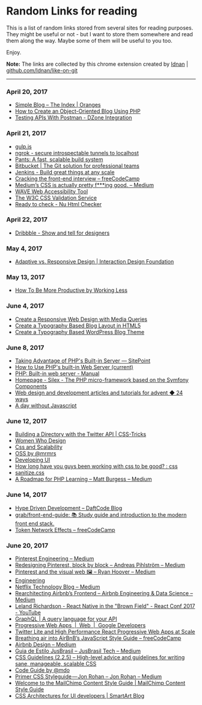 # Random Links for reading
This is a list of random links stored from several sites for reading purposes.
They might be useful or not - but I want to store them somewhere and read them along the way.
Maybe some of them will be useful to you too.

Enjoy.

**Note:**
The links are collected by this chrome extension created by [Idnan](https://github.com/Idnan) | [github.com/Idnan/like-on-git](https://github.com/Idnan/like-on-git)

- - -

### April 20, 2017
- [Simple Blog – The Index | Oranges](https://graeson.wordpress.com/2011/02/11/simple-blog-the-index/)
- [How to Create an Object-Oriented Blog Using PHP](https://code.tutsplus.com/tutorials/how-to-create-an-object-oriented-blog-using-php--net-1230)
- [Testing APIs With Postman - DZone Integration](https://dzone.com/articles/testing-apis-with-postman?edition=292900)

### April 21, 2017
- [gulp.js](http://gulpjs.com/)
- [ngrok - secure introspectable tunnels to localhost](https://ngrok.com/)
- [Pants: A fast, scalable build system](http://pantsbuild.github.io/)
- [Bitbucket | The Git solution for professional teams](https://bitbucket.org/)
- [Jenkins - Build great things at any scale](https://jenkins.io/)
- [Cracking the front-end interview – freeCodeCamp](https://medium.freecodecamp.com/cracking-the-front-end-interview-9a34cd46237) 
- [Medium’s CSS is actually pretty f***ing good. – Medium](https://medium.com/@fat/mediums-css-is-actually-pretty-fucking-good-b8e2a6c78b06) 
- [WAVE Web Accessibility Tool](http://wave.webaim.org/) 
- [The W3C CSS Validation Service](http://jigsaw.w3.org/css-validator/) 
- [Ready to check - Nu Html Checker](https://validator.w3.org/nu/) 

### April 22, 2017
- [Dribbble - Show and tell for designers](https://dribbble.com/) 

### May 4, 2017
- [Adaptive vs. Responsive Design | Interaction Design Foundation](https://www.interaction-design.org/literature/article/adaptive-vs-responsive-design) 

### May 13, 2017
- [How To Be More Productive by Working Less](https://markmanson.net/how-to-be-more-productive) 

### June 4, 2017
- [Create a Responsive Web Design with Media Queries](https://line25.com/tutorials/create-a-responsive-web-design-with-media-queries) 
- [Create a Typography Based Blog Layout in HTML5](https://line25.com/tutorials/create-a-typography-based-blog-layout-in-html5) 
- [Create a Typography Based WordPress Blog Theme](https://line25.com/tutorials/create-a-typography-based-wordpress-blog-theme) 

### June 8, 2017
- [Taking Advantage of PHP's Built-in Server — SitePoint](https://www.sitepoint.com/taking-advantage-of-phps-built-in-server/) 
- [How to Use PHP's built-in Web Server (current)](http://symfony.com/doc/current/setup/built_in_web_server.html) 
- [PHP: Built-in web server - Manual](http://php.net/manual/en/features.commandline.webserver.php) 
- [Homepage - Silex - The PHP micro-framework based on the Symfony Components](https://silex.sensiolabs.org/) 
- [Web design and development articles and tutorials for advent ◆ 24 ways](https://24ways.org/) 
- [A day without Javascript](https://sonniesedge.co.uk/blog/a-day-without-javascript) 

### June 12, 2017
- [Building a Directory with the Twitter API | CSS-Tricks](https://css-tricks.com/building-directory-twitter-api/) 
- [Women Who Design](https://womenwho.design/) 
- [Css and Scalability](http://mrmrs.github.io/writing/2016/03/24/scalable-css/) 
- [OSS by @mrmrs](http://mrmrs.github.io/) 
- [Developing UI](http://mrmrs.github.io/writing/2016/04/21/developing-ui/) 
- [How long have you guys been working with css to be good? : css](https://www.reddit.com/r/css/comments/6g8jbs/how_long_have_you_guys_been_working_with_css_to/?st=J3QOBWJL&sh=c650bc2f) 
- [sanitize.css](https://jonathantneal.github.io/sanitize.css/) 
- [A Roadmap for PHP Learning – Matt Burgess – Medium](https://medium.com/@mattburgess/a-roadmap-for-php-learning-e7071b528424) 

### June 14, 2017
- [Hype Driven Development – DaftCode Blog](https://blog.daftcode.pl/hype-driven-development-3469fc2e9b22) 
- [grab/front-end-guide: 📚 Study guide and introduction to the modern front end stack.](https://github.com/grab/front-end-guide) 
- [Token Network Effects – freeCodeCamp](https://medium.freecodecamp.com/token-network-effects-a-new-business-model-for-a-decentralized-web-6cde8b4e862) 

### June 20, 2017
- [Pinterest Engineering – Medium](https://medium.com/@Pinterest_Engineering) 
- [Redesigning Pinterest, block by block – Andreas Pihlström – Medium](https://medium.com/@suprb/redesigning-pinterest-block-by-block-6040a00d80a3) 
- [Pinterest and the visual web 🖼 – Ryan Hoover – Medium](https://medium.com/@rrhoover/pinterest-and-the-visual-web-9cb88cdf4f9) 
- [Engineering](https://blog.twitter.com/engineering/en_us.html) 
- [Netflix Technology Blog – Medium](https://medium.com/@NetflixTechBlog) 
- [Rearchitecting Airbnb’s Frontend – Airbnb Engineering & Data Science – Medium](https://medium.com/airbnb-engineering/rearchitecting-airbnbs-frontend-5e213efc24d2) 
- [Leland Richardson - React Native in the "Brown Field" - React Conf 2017 - YouTube](https://www.youtube.com/watch?v=tWitQoPgs8w) 
- [GraphQL | A query language for your API](http://graphql.org/) 
- [Progressive Web Apps  |  Web  |  Google Developers](https://developers.google.com/web/progressive-web-apps/) 
- [Twitter Lite and High Performance React Progressive Web Apps at Scale](https://medium.com/@paularmstrong/twitter-lite-and-high-performance-react-progressive-web-apps-at-scale-d28a00e780a3) 
- [Breathing air into AirBnB’s JavaScript Style Guide – freeCodeCamp](https://medium.freecodecamp.com/adding-some-air-to-the-airbnb-style-guide-3df40e31c57a) 
- [Airbnb Design – Medium](https://medium.com/airbnb-design) 
- [Guia de Estilo JusBrasil – JusBrasil Tech – Medium](https://medium.com/jusbrasil-tech/guia-de-estilo-jusbrasil-964a511b396a) 
- [CSS Guidelines (2.2.5) – High-level advice and guidelines for writing sane, manageable, scalable CSS](https://cssguidelin.es/#the-importance-of-a-styleguide) 
- [Code Guide by @mdo](http://codeguide.co/) 
- [Primer CSS Styleguide — Jon Rohan – Jon Rohan – Medium](https://medium.com/@jonrohan/primer-css-styleguide-jon-rohan-33b26e96877f) 
- [Welcome to the MailChimp Content Style Guide | MailChimp Content Style Guide](http://styleguide.mailchimp.com/) 
- [CSS Architectures for UI developers | SmartArt Blog](http://blog.smartart.it/2016/11/24/css-architectures-ui-developers) 
